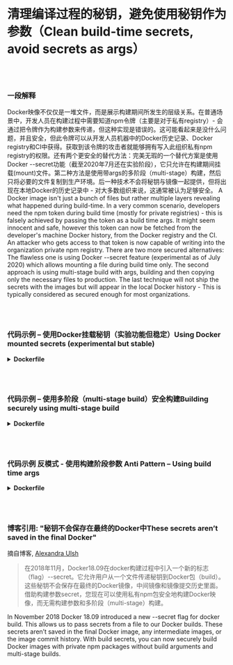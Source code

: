 # 清理编译过程的秘钥，避免使用秘钥作为参数（Clean build-time secrets, avoid secrets as args）

<br/><br/>

### 一段解释

Docker映像不仅仅是一堆文件，而是展示构建期间所发生的层级关系。在普通场景中，开发人员在构建过程中需要知道npm令牌（主要是对于私有registry）- 会通过把令牌作为构建参数来传递，但这种实现是错误的。这可能看起来是没什么问题，并且安全，但此令牌可以从开发人员机器中的Docker历史记录、Docker registry和CI中获得。获取到该令牌的攻击者就能够拥有写入此组织私有npm registry的权限。还有两个更安全的替代方法：完美无瑕的一个替代方案是使用Docker --secret功能（截至2020年7月还在实验阶段），它只允许在构建期间挂载(mount)文件。第二种方法是使用带args的多阶段（multi-stage）构建，然后只将必要的文件复制到生产环境。后一种技术不会将秘钥与镜像一起提供，但将出现在本地Docker的历史记录中 - 对大多数组织来说，这通常被认为足够安全。
A Docker image isn't just a bunch of files but rather multiple layers revealing what happened during build-time. In a very common scenario, developers need the npm token during build time (mostly for private registries) - this is falsely achieved by passing the token as a build time args. It might seem innocent and safe, however this token can now be fetched from the developer's machine Docker history, from the Docker registry and the CI. An attacker who gets access to that token is now capable of writing into the organization private npm registry. There are two more secured alternatives: The flawless one is using Docker --secret feature (experimental as of July 2020) which allows mounting a file during build time only. The second approach is using multi-stage build with args, building and then copying only the necessary files to production. The last technique will not ship the secrets with the images but will appear in the local Docker history - This is typically considered as secured enough for most organizations.

<br/><br/>

### 代码示例 – 使用Docker挂载秘钥（实验功能但稳定）Using Docker mounted secrets (experimental but stable)

<details>

<summary><strong>Dockerfile</strong></summary>

```
# syntax = docker/dockerfile:1.0-experimental

FROM node:12-slim
WORKDIR /usr/src/app
COPY package.json package-lock.json ./
RUN --mount=type=secret,id=npm,target=/root/.npmrc npm ci

# 剩余部分
```

</details>

<br/><br/>

### 代码示例 – 使用多阶段（multi-stage build）安全构建Building securely using multi-stage build

<details>

<summary><strong>Dockerfile</strong></summary>

```

FROM node:12-slim AS build
ARG NPM_TOKEN
WORKDIR /usr/src/app
COPY . /dist
RUN echo "//registry.npmjs.org/:\_authToken=\$NPM_TOKEN" > .npmrc && \
 npm ci --production && \
 rm -f .npmrc

FROM build as prod
COPY --from=build /dist /dist
CMD ["node","index.js"]

# ARG和.npmrc在最终的镜像中不会出现，但会在Docker daemon un-tagged images list中找到 - 确保删除他们 The ARG and .npmrc won't appear in the final image but can be found in the Docker daemon un-tagged images list - make sure to delete those
```

</details>

<br/><br/>

### 代码示例 反模式 - 使用构建阶段参数 Anti Pattern – Using build time args

<details>

<summary><strong>Dockerfile</strong></summary>

```

FROM node:12-slim
ARG NPM_TOKEN
WORKDIR /usr/src/app
COPY . /dist
RUN echo "//registry.npmjs.org/:\_authToken=\$NPM_TOKEN" > .npmrc && \
 npm ci --production && \
 rm -f .npmrc

# 在拷贝命令的同时删除.npmrc文件不会在layer里面保存它, 但在镜像历史里面还是会找到它 Deleting the .npmrc within the same copy command will not save it inside the layer, however it can be found in image history

CMD ["node","index.js"]
```

</details>

<br/><br/>

### 博客引用: "秘钥不会保存在最终的Docker中These secrets aren’t saved in the final Docker"

摘自博客, [Alexandra Ulsh](https://www.alexandraulsh.com/2019/02/24/docker-build-secrets-and-npmrc/?fbclid=IwAR0EAr1nr4_QiGzlNQcQKkd9rem19an9atJRO_8-n7oOZXwprToFQ53Y0KQ)

> 在2018年11月，Docker18.09在docker构建过程中引入一个新的标志（flag）--secret。它允许用户从一个文件传递秘钥到Docker包（build）。这些秘钥不会保存在最终的Docker镜像，中间镜像和镜像提交历史里面。借助构建参数secret，您现在可以使用私有npm包安全地构建Docker映像，而无需构建参数和多阶段（multi-stage）构建。

In November 2018 Docker 18.09 introduced a new --secret flag for docker build. This allows us to pass secrets from a file to our Docker builds. These secrets aren’t saved in the final Docker image, any intermediate images, or the image commit history. With build secrets, you can now securely build Docker images with private npm packages without build arguments and multi-stage builds.

```

```
